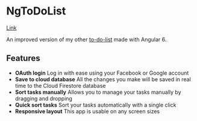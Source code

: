 # NgToDoList

[Link](https://ng-to-do-list-239a2.firebaseapp.com)

An improved version of my other [to-do-list](https://github.com/nmacawile/to-do-list) made with Angular 6.

## Features
- **OAuth login**
  Log in with ease using your Facebook or Google account
- **Save to cloud database**
  All the changes you make will be saved in real time to the Cloud Firestore database
- **Sort tasks manually**
  Allows you to manage your tasks manually by dragging and dropping
- **Quick sort tasks**
  Sort your tasks automatically with a single click
- **Responsive layout**
  This app is usable on any screen sizes


